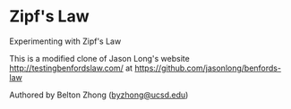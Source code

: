 Zipf's Law
=========

Experimenting with Zipf's Law

This is a modified clone of Jason Long's website http://testingbenfordslaw.com/ at https://github.com/jasonlong/benfords-law

Authored by Belton Zhong (byzhong@ucsd.edu)
